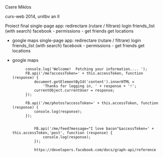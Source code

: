 Csere Miklos

curs-web 2014, unitbv an II


Proiect final
single-page app: redirectare (rutare / filtrare)
login
friends_list (with search)
facebook   - permissions
					 - get friends
get locations
- google maps
single-page app: redirectare (rutare / filtrare)
login
friends_list (with search)
facebook   - permissions
					 - get friends
get locations
- google maps

            console.log('Welcome!  Fetching your information.... ');
            FB.api('/me?accessToken=' + this.accessToken, function (response) {
                document.getElementById('content').innerHTML =
                    'Thanks for logging in, ' + response + '!';
                currentObject.currentUser = response;
            });

            FB.api('/me/photos?accessToken=' + this.accessToken, function (response) {
                console.log(response);
            });


                FB.api('/me/feed?message="I love bacon"&accessToken=' + this.accessToken,'post', function (response) {
                    console.log(response);
                });

                https://developers.facebook.com/docs/graph-api/reference


